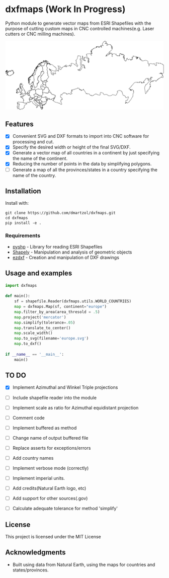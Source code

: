 # dxfmaps (Work In Progress)

Python module to generate vector maps from ESRI Shapefiles with the purpose of cutting custom maps in CNC controlled machines(e.g. Laser cutters or CNC milling machines).

![Example](https://github.com/dmartzol/dmartzol.github.io/raw/master/images/europe/europe.png)

## Features

- [X] Convenient SVG and DXF formats to import into CNC software for processing and cut.
- [X] Specify the desired width or height of the final SVG/DXF.
- [X] Generate a vector map of all countries in a continent by just specifying the name of the continent.
- [X] Reducing the number of points in the data by simplifying polygons.
- [ ] Generate a map of all the provinces/states in a country specifying the name of the country.

## Installation

Install with:

```
git clone https://github.com/dmartzol/dxfmaps.git
cd dxfmaps
pip install -e .
```


### Requirements

* [pyshp](https://github.com/GeospatialPython/pyshp) - Library for reading ESRI Shapefiles
* [Shapely](https://github.com/Toblerity/Shapely) - Manipulation and analysis of geometric objects
* [ezdxf](https://github.com/mozman/ezdxf) - Creation and manipulation of DXF drawings

## Usage and examples
```python
import dxfmaps

def main():
    sf = shapefile.Reader(dxfmaps.utils.WORLD_COUNTRIES)
    map = dxfmaps.Map(sf, continent="europe")
    map.filter_by_area(area_thresold = .5)
    map.project('mercator')
    map.simplify(tolerance=.05)
    map.translate_to_center()
    map.scale_width()
    map.to_svg(filename='europe.svg')
    map.to_dxf()

if __name__ == '__main__':
    main()
```

## TO DO

- [X] Implement Azimuthal and Winkel Triple projections
- [ ] Include shapefile reader into the module
- [ ] Implement scale as ratio for Azimuthal equidistant projection
- [ ] Comment code
- [ ] Implement buffered as method
- [ ] Change name of output buffered file
- [ ] Replace asserts for exceptions/errors
- [ ] Add country names
- [ ] Implement verbose mode (correctly)
- [ ] Implement imperial units.
- [ ] Add credits(Natural Earth logo, etc)
- [ ] Add support for other sources(.gov)
- [ ] Calculate adequate tolerance for method 'simplify'


## License

This project is licensed under the MIT License

## Acknowledgments

*  Built using data from Natural Earth, using the maps for countries and states/provinces.
